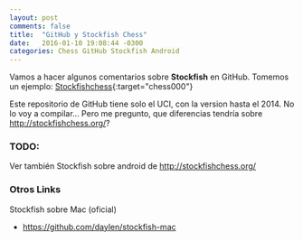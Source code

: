 ```yaml
---
layout: post
comments: false
title:  "GitHub y Stockfish Chess"
date:   2016-01-10 19:08:44 -0300
categories: Chess GitHub Stockfish Android
---
```

Vamos a hacer algunos comentarios sobre **Stockfish** en GitHub. Tomemos un ejemplo:
[Stockfishchess][github-chess-000-stockfish]{:target="chess000"}

Este repositorio de GitHub tiene solo el UCI, con la version hasta el 2014.
No lo voy a compilar... Pero me pregunto, que diferencias tendría sobre http://stockfishchess.org/?


### TODO:
Ver también Stockfish sobre android de http://stockfishchess.org/

### Otros Links
Stockfish sobre Mac (oficial)
* https://github.com/daylen/stockfish-mac


[github-chess-000-stockfish]:                https://github.com/mcostalba/Stockfish
[github-chess-001-droidfish]:                https://github.com/peterosterlund2/droidfish
[github-chess-002-droidfishchess_android]:   https://github.com/elitecoder/droidfishchess_android
[github-chess-003-stockfishchess-ios]:       https://github.com/elitecoder/stockfishchess-ios
[github-chess-004-stockfishchess-android]:   https://github.com/mqprichard/stockfishchess-android
